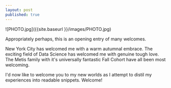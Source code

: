 ```yaml
---
layout: post
published: true
---
```

![PHOTO.jpg]({{site.baseurl }}/images/PHOTO.jpg)

Appropriately perhaps, this is an opening entry of many welcomes.

New York City has welcomed me with a warm autumnal embrace.
The exciting field of Data Science has welcomed me with genuine tough love.
The Metis family with it's universally fantastic Fall Cohort have all been most welcoming.

I'd now like to welcome you to my new worlds as I attempt to distil my experiences into readable snippets. Welcome!
